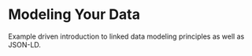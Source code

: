 
# Modeling Your Data

Example driven introduction to linked data modeling principles as well as JSON-LD.
    
